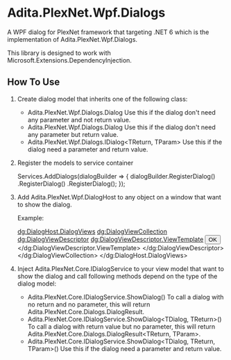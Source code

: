 # Adita.PlexNet.Wpf.Dialogs

A WPF dialog for PlexNet framework that targeting .NET 6 which is the implementation of <c>Adita.PlexNet.Wpf.Dialogs<c/>.

This library is designed to work with <c>Microsoft.Extensions.DependencyInjection<c/>.

## How To Use

1. Create dialog model that inherits one of the following class:

	- <c>Adita.PlexNet.Wpf.Dialogs.Dialog</c>
		Use this if the dialog don't need any parameter and not return value.
	- <c>Adita.PlexNet.Wpf.Dialogs.Dialog<TReturn></c>
		Use this if the dialog don't need any parameter but return value.
	- <c>Adita.PlexNet.Wpf.Dialogs.IDialog<TReturn, TParam></c>
		Use this if the dialog need a parameter and return value.

2. Register the models to service container

    Services.AddDialogs(dialogBuilder =>
            {
                dialogBuilder.RegisterDialog<DialogSample>()
                .RegisterDialog<DialogWithReturnSample>()
                .RegisterDialog<DialogWithReturnAndParamSample>();
            });
    

3. Add <c>Adita.PlexNet.Wpf.DialogHost</c> to any object on a window that want to show the dialog.

    Example:

	 <dg:DialogHost.DialogViews>
        <dg:DialogViewCollection>
            <dg:DialogViewDescriptor>
                <dg:DialogViewDescriptor.ViewTemplate>
                    <DataTemplate DataType="{x:Type viewModels:DialogSample}">
                        <Border Padding="10">
                            <StackPanel>
                                <TextBlock HorizontalAlignment="Center"
                                       VerticalAlignment="Center"
                                       Text="{Binding Data}"/>
                                <Button Padding="20,5,20,0" Margin="0,10,0,0" HorizontalAlignment="Right"
                                    Command="{Binding OkCommand}">OK</Button>
                            </StackPanel>
                        </Border>
                    </DataTemplate>
                </dg:DialogViewDescriptor.ViewTemplate>
            </dg:DialogViewDescriptor>
        </dg:DialogViewCollection>
    </dg:DialogHost.DialogViews>

4. Inject <c>Adita.PlexNet.Core.IDialogService<c> to your view model that want to show the dialog
    and call following methods depend on the type of the dialog model:

	- <c>Adita.PlexNet.Core.IDialogService.ShowDialog<TDialog>()</c>
		To call a dialog with no return and no parameter, this will return <c>Adita.PlexNet.Core.Dialogs.DialogResult</c>.
	- <c>Adita.PlexNet.Core.IDialogService.ShowDialog<TDialog, TReturn>()</c>
		To call a dialog with return value but no parameter, this will return <c>Adita.PlexNet.Core.Dialogs.DialogResult<TReturn, TParam></c>.
	- <c>Adita.PlexNet.Core.IDialogService.ShowDialog<TDialog, TReturn, TParam>()</c>
		Use this if the dialog need a parameter and return value.
